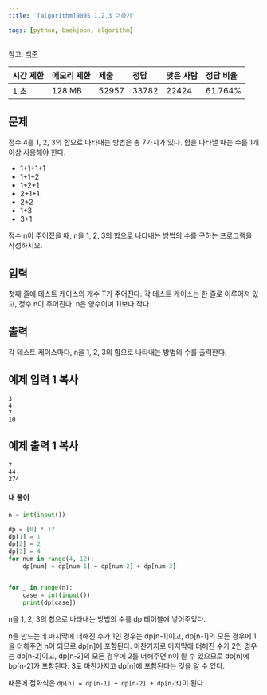 ```yaml
---
title: '[algorithm]9095 1,2,3 더하기'

tags: [python, baekjoon, algorithm]
---
```


참고: [백준](https://www.acmicpc.net/problem/9095)

| 시간 제한 | 메모리 제한 | 제출  | 정답  | 맞은 사람 | 정답 비율 |
| :-------- | :---------- | :---- | :---- | :-------- | :-------- |
| 1 초      | 128 MB      | 52957 | 33782 | 22424     | 61.764%   |

## 문제

정수 4를 1, 2, 3의 합으로 나타내는 방법은 총 7가지가 있다. 합을 나타낼 때는 수를 1개 이상 사용해야 한다.

- 1+1+1+1
- 1+1+2
- 1+2+1
- 2+1+1
- 2+2
- 1+3
- 3+1

정수 n이 주어졌을 때, n을 1, 2, 3의 합으로 나타내는 방법의 수를 구하는 프로그램을 작성하시오.

## 입력

첫째 줄에 테스트 케이스의 개수 T가 주어진다. 각 테스트 케이스는 한 줄로 이루어져 있고, 정수 n이 주어진다. n은 양수이며 11보다 작다.

## 출력

각 테스트 케이스마다, n을 1, 2, 3의 합으로 나타내는 방법의 수를 출력한다.

## 예제 입력 1 복사

```
3
4
7
10
```

## 예제 출력 1 복사

```
7
44
274
```

#### 내 풀이

```python
n = int(input())

dp = [0] * 12
dp[1] = 1
dp[2] = 2
dp[3] = 4
for num in range(4, 12):
    dp[num] = dp[num-1] + dp[num-2] + dp[num-3]


for _ in range(n):
    case = int(input())
    print(dp[case])
```

n을 1, 2, 3의 합으로 나타내는 방법의 수를 dp 테이블에 넣어주었다.

n을 만드는데 마지막에 더해진 수가 1인 경우는 dp[n-1]이고, dp[n-1]의 모든 경우에 1을 더해주면 n이 되므로 dp[n]에 포함된다. 마찬가지로 마지막에 더해진 수가 2인 경우는 dp[n-2]이고, dp[n-2]의 모든 경우에 2를 더해주면 n이 될 수 있으므로 dp[n]에 bp[n-2]가 포함된다. 3도 마찬가지고 dp[n]에 포함된다는 것을 알 수 있다.

때문에 점화식은 `dp[n] = dp[n-1] + dp[n-2] + dp[n-3]`이 된다.

